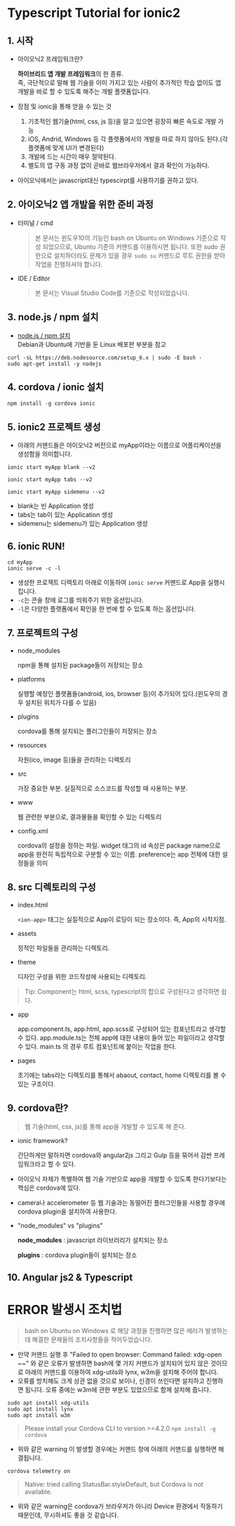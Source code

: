 # Typescript Tutorial for ionic2

## 1. 시작

- 아이오닉2 프레임워크란?

    <strong>하이브리드 앱 개발 프레임워크</strong>의 한 종류.<br>
즉, 극단적으로 말해 웹 기술을 이미 가지고 있는 사람이 추가적인 학습 없이도 앱 개발을 바로 할 수 있도록 해주는 개발 플랫폼입니다.

- 장점 및 ionic을 통해 얻을 수 있는 것

    1. 기초적인 웹기술(html, css, js 등)을 알고 있으면 굉장히 빠른 속도로 개발 가능
    2. iOS, Andrid, Windows 등 각 플랫폼에서의 개발을 따로 하지 않아도 된다.(각 플랫폼에 맞게 UI가 변경된다)
    3. 개발에 드는 시간이 매우 절약된다.
    4. 별도의 앱 구동 과정 없이 곧바로 웹브라우저에서  결과 확인이 가능하다.

- 아이오닉에서는 javascript대신 typescirpt를 사용하기를 권하고 있다.



## 2. 아이오닉2 앱 개발을 위한 준비 과정

- 터미널 / cmd
    > 본 문서는 윈도우10의 기능인 bash on Ubuntu on Windows 기준으로 작성 되었으므로, Ubuntu 기준의 커맨드를 이용하시면 됩니다. 또한 sudo 권한으로 설치하더라도 문제가 있을 경우 `sudo su`  커맨드로 루트 권한을 받아 작업을 진행하셔야 합니다.

- IDE / Editor
    > 본 문서는 Visual Studio Code를 기준으로 작성되었습니다.

## 3. node.js / npm 설치

- [node.js / npm 설치](https://nodejs.org/ko/download/package-manager/)<br>
    Debian과 Ubuntu에 기반을 둔 Linux 배포판 부분을 참고  
>
    curl -sL https://deb.nodesource.com/setup_6.x | sudo -E bash -
    sudo apt-get install -y nodejs

## 4. cordova / ionic 설치

    npm install -g cordova ionic

## 5. ionic2 프로젝트 생성
- 아래의 커맨드들은 아이오닉2 버전으로 myApp이라는 이름으로 어플리케이션을 생성함을 의미합니다.
>
    ionic start myApp blank --v2
>    
    ionic start myApp tabs --v2
>    
    ionic start myApp sidemenu --v2

- blank는 빈 Application 생성
- tabs는 tab이 있는 Application 생성
- sidemenu는 sidemenu가 있는 Application 생성

## 6. ionic RUN!
    cd myApp
    ionic serve -c -l
- 생성한 프로젝트 디렉토리 아래로 이동하여 `ionic serve` 커맨드로 App을 실행시킵니다.
- `-c`는 콘솔 창에 로그를 띄워주기 위한 옵션입니다.
- `-l`은 다양한 플랫폼에서 확인을 한 번에 할 수 있도록 하는 옵션입니다.

## 7. 프로젝트의 구성
- node_modules

    npm을 통해 설치된 package들이 저장되는 장소

- platforms

    실행할 예정인 플랫폼들(android, ios, browser 등)이 추가되어 있다.(윈도우의 경우 설치된 위치가 다를 수 있음)

- plugins
    
    cordova를 통해 설치되는 플러그인들이 저장되는 장소

- resources
    
    자원(ico, image 등)들을 관리하는 디렉토리

- src

    가장 중요한 부분. 실질적으로 소스코드를 작성할 때 사용하는 부분.

- www

    웹 관련한 부분으로, 결과물들을 확인할 수 있는 디렉토리

- config.xml

    cordova의 설정을 정하는 파일. widget 태그의 id 속성은 package name으로 app을 완전히 독립적으로 구분할 수 있는 이름. preference는 app 전체에 대한 설정들을 의미

## 8. src 디렉토리의 구성

- index.html

    `<ion-app>` 태그는 실질적으로 App이 로딩이 되는 장소이다. 즉, App의 시작지점.

- assets

    정적인 파일들을 관리하는 디렉토리.

- theme

    디자인 구성을 위한 코드작성에 사용되는 디렉토리.

> Tip: Component는 html, scss, typescript의 합으로 구성된다고 생각하면 쉽다.

- app

    app.component.ts, app.html, app.scss로 구성되어 있는 컴포넌트라고 생각할 수 있다. app.module.ts는 전체 app에 대한 내용이 들어 있는 파일이라고 생각할 수 있다. main.ts 의 경우 루트 컴포넌트에 붙이는 작업을 한다.

- pages

    초기에는 tabs라는 디렉토리를 통해서 abaout, contact, home 디렉토리를 볼 수 있는 구조이다.

## 9. cordova란?

> 웹 기술(html, css, js)를 통해 app을 개발할 수 있도록 해 준다.

- ionic framework?

    간단하게만 말하자면 cordova와 angular2js 그리고 Gulp 등을 묶어서 감싼 프레임워크라고 할 수 있다.

- 아이오닉 자체가 특별하여 웹 기술 기반으로 app을 개발할 수 있도록 한다기보다는 핵심은 cordova에 있다.

- camera나 accelerometer 등 웹 기술과는 동떨어진 플러그인들을 사용할 경우에 cordova plugin을 설치하여 사용한다.

- "node_modules" vs "plugins"

    __node_modules__ : javascript 라이브러리가 설치되는 장소

    __plugins__ : cordova plugin들이 설치되는 장소    

## 10. Angular js2 & Typescript


# ERROR 발생시 조치법
> bash on Ubuntu on Windows 로 해당 과정을 진행하면 많은 에러가 발생하는데 해결한 문제들의 조치사항들을 적어두었습니다.
- 만약 커맨드 실행 후 "Failed to open browser: Command failed: xdg-open ~~" 와 같은 오류가 발생하면 bash에 몇 가지 커맨드가 설치되어 있지 않은 것이므로 아래의 커맨드를 이용하여 xdg-utils와 lynx, w3m을 설치해 주어야 합니다.
- 오류를 방치해도 크게 상관 없을 것으로 보이나, 신경이 쓰인다면 설치하고 진행하면 됩니다. 오류 중에는 w3m에 관한 부분도 있었으므로 함께 설치해 줍니다.
>
    sudo apt install xdg-utils
    sudo apt install lynx
    sudo apt install w3m

> Please install your Cordova CLI to version >=4.2.0 `npm install -g cordova`
- 위와 같은 warning 이 발생할 경우에는 커맨드 창에 아래의 커맨드를 실행하면 해결됩니다.
>
    cordova telemetry on

> Native: tried calling StatusBar.styleDefault, but Cordova is not available.
- 위와 같은 warning은 cordova가 브라우저가 아니라 Device 환경에서 작동하기 때문인데, 무시하셔도 좋을 것 같습니다.